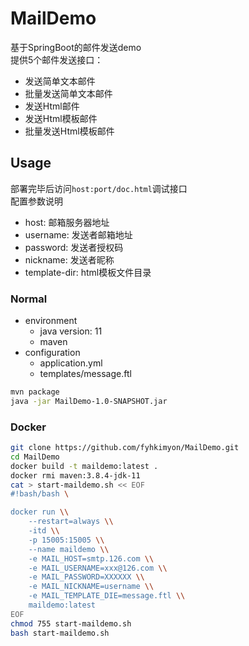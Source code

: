 # MailDemo
基于SpringBoot的邮件发送demo <br>
提供5个邮件发送接口： <br>
+ 发送简单文本邮件
+ 批量发送简单文本邮件
+ 发送Html邮件
+ 发送Html模板邮件
+ 批量发送Html模板邮件
## Usage
部署完毕后访问`host:port/doc.html`调试接口 <br>
配置参数说明
+ host: 邮箱服务器地址
+ username: 发送者邮箱地址
+ password: 发送者授权码
+ nickname: 发送者昵称
+ template-dir: html模板文件目录
### Normal
+ environment
    + java version: 11
    + maven
+ configuration
    + application.yml
    + templates/message.ftl

```bash
mvn package
java -jar MailDemo-1.0-SNAPSHOT.jar
```
### Docker
```bash
git clone https://github.com/fyhkimyon/MailDemo.git
cd MailDemo
docker build -t maildemo:latest .
docker rmi maven:3.8.4-jdk-11
cat > start-maildemo.sh << EOF
#!bash/bash \

docker run \\
    --restart=always \\
    -itd \\
    -p 15005:15005 \\
    --name maildemo \\
    -e MAIL_HOST=smtp.126.com \\
    -e MAIL_USERNAME=xxx@126.com \\
    -e MAIL_PASSWORD=XXXXXX \\
    -e MAIL_NICKNAME=username \\
    -e MAIL_TEMPLATE_DIE=message.ftl \\
    maildemo:latest
EOF
chmod 755 start-maildemo.sh
bash start-maildemo.sh
```